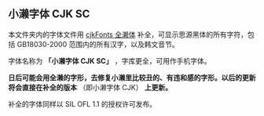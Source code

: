 ## 小濑字体 CJK SC

本文件夹内的字体文件用 [cjkFonts 全濑体](https://www.cjkfonts.io/blog/cjkfonts_allseto) 补全，可显示思源黑体的所有字符，包括 GB18030-2000 范围内的所有汉字，以及韩文音节。

字体名称为 **「小濑字体 CJK SC」** ，字库更全，可用作手机字体。

**日后可能会用全濑的字形，去修复小濑里比较丑的、有违和感的字形。以后的更新将会直接在补全的版本** （即小濑字体 CJK） **上更新。**

补全的字体同样以 SIL OFL 1.1 的授权许可发布。
